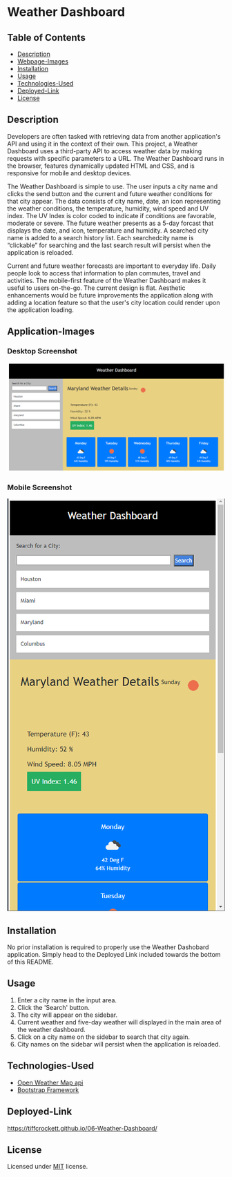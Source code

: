 # Weather Dashboard

## Table of Contents
* [Description](#description)
* [Webpage-Images](#webpage-images)
* [Installation](#installation)
* [Usage](#usage)
* [Technologies-Used](#technologies-used)
* [Deployed-Link](#deployed-link)
* [License](#license)

## Description

Developers are often tasked with retrieving data from another application's API and using it in the context of their own. This project, a Weather Dashboard uses a third-party API to access weather data by making requests with specific parameters to a URL.  The Weather Dashboard runs in the browser, features dynamically updated HTML and CSS, and is responsive for mobile and desktop devices.

The Weather Dashboard is simple to use.  The user inputs a city name and clicks the send button and  the current and future weather conditions for that city appear.  The data consists of city name, date, an icon representing the weather conditions, the temperature, humidity, wind speed and UV index.  The UV Index is color coded to indicate if conditions are favorable, moderate or severe. The future weather presents as a 5-day forcast that displays the date, and icon, temperature and humidity.  A searched city name is added to a search history list.  Each  searchedcity name is “clickable” for searching  and the last search result will persist when the application is reloaded. 

Current and future weather forecasts are important to everyday life.  Daily people look to access that information to plan commutes, travel and activities.  The mobile-first feature of the Weather Dashboard makes it useful to users on-the-go.  The current design is flat.  Aesthetic enhancements would be future improvements the application along with adding a location feature so that the user's city location could render upon the application loading.


## Application-Images

### Desktop Screenshot
![Screenshot of desktop webpage](https://github.com/tiffcrockett/06-Weather-Dashboard/blob/main/assets/images/Dashboard-desktop.png?)

### Mobile Screenshot
![Screenshot of mobile webpage](https://github.com/tiffcrockett/06-Weather-Dashboard/blob/main/assets/images/Dashboard-mobile.png?)

## Installation

No prior installation is required to properly use the Weather Dashobard application. Simply head to the Deployed Link included towards the bottom of this README.

## Usage

1. Enter a city name in the input area.
2. Click the 'Search' button.
3. The city will appear on the sidebar. 
4. Current weather and five-day weather will displayed in the main area of the weather dashboard.
5. Click on a city name on the sidebar to search that city again.
6. City names on the sidebar will persist when the application is reloaded.

## Technologies-Used

* [Open Weather Map api](https://openweathermap.org/api)
* [Bootstrap Framework](https://getbootstrap.com/)

## Deployed-Link

https://tiffcrockett.github.io/06-Weather-Dashboard/

## License

Licensed under [MIT](https://choosealicense.com/licenses/mit/) license.
